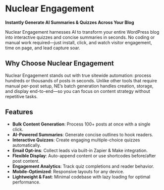 # Nuclear Engagement  
**Instantly Generate AI Summaries & Quizzes Across Your Blog**

Nuclear Engagement harnesses AI to transform your entire WordPress blog into interactive quizzes and concise summaries in seconds. No coding or manual work required—just install, click, and watch visitor engagement, time on page, and lead capture soar.

## Why Choose Nuclear Engagement
Nuclear Engagement stands out with true sitewide automation: process hundreds or thousands of posts in seconds. Unlike other tools that require manual per-post setup, NE’s batch generation handles creation, storage, and display end-to-end—so you can focus on content strategy without repetitive tasks.

## Features
- **Bulk Content Generation**: Process 100+ posts at once with a single click.  
- **AI-Powered Summaries**: Generate concise outlines to hook readers.  
- **Interactive Quizzes**: Create engaging multiple-choice quizzes automatically.  
- **Email Opt-ins**: Collect leads via built-in Zapier & Make integration.  
- **Flexible Display**: Auto-append content or use shortcodes before/after post content.  
- **Engagement Analytics**: Track quiz completions and reader behavior.  
- **Mobile-Optimized**: Responsive layouts for any device.  
- **Lightweight & Fast**: Minimal codebase with lazy loading for optimal performance.
